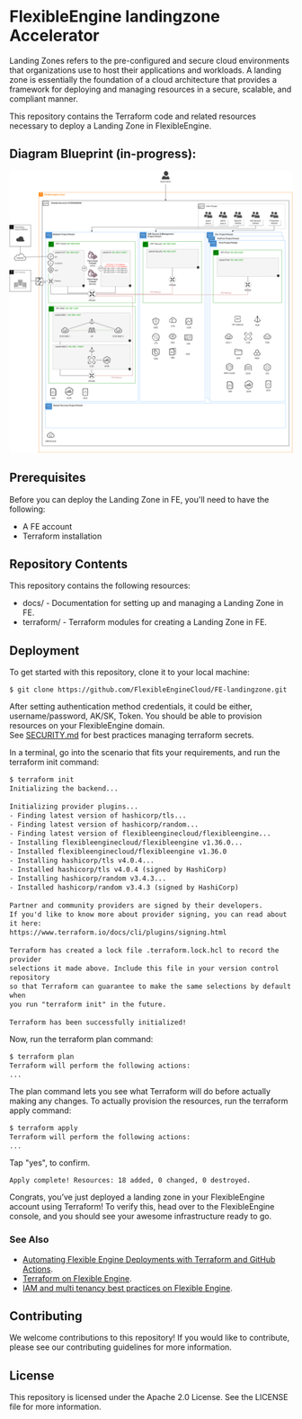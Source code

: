 # FlexibleEngine landingzone Accelerator

Landing Zones refers to the pre-configured and secure cloud environments that organizations use to host their applications and workloads. A landing zone is essentially the foundation of a cloud architecture that provides a framework for deploying and managing resources in a secure, scalable, and compliant manner.

This repository contains the Terraform code and related resources necessary to deploy a Landing Zone in FlexibleEngine.

## Diagram Blueprint (in-progress):
![Alt text](https://github.com/FlexibleEngineCloud/FE-landingzone/blob/main/docs/designs/landingzone-all-in-one.png)


## Prerequisites
Before you can deploy the Landing Zone in FE, you'll need to have the following:

- A FE account
- Terraform installation

## Repository Contents
This repository contains the following resources:

- docs/ - Documentation for setting up and managing a Landing Zone in FE.
- terraform/ - Terraform modules for creating a Landing Zone in FE.

## Deployment
To get started with this repository, clone it to your local machine:
```
$ git clone https://github.com/FlexibleEngineCloud/FE-landingzone.git
```
After setting authentication method credentials, it could be either, username/password, AK/SK, Token.
You should be able to provision resources on your FlexibleEngine domain.
<br/>
See [SECURITY.md](https://github.com/FlexibleEngineCloud/FE-landingzone/blob/main/SECURITY.md) for best practices managing terraform secrets.

In a terminal, go into the scenario that fits your requirements, and run the terraform init command:
```
$ terraform init
Initializing the backend...

Initializing provider plugins...
- Finding latest version of hashicorp/tls...
- Finding latest version of hashicorp/random...
- Finding latest version of flexibleenginecloud/flexibleengine...
- Installing flexibleenginecloud/flexibleengine v1.36.0...
- Installed flexibleenginecloud/flexibleengine v1.36.0 
- Installing hashicorp/tls v4.0.4...
- Installed hashicorp/tls v4.0.4 (signed by HashiCorp)
- Installing hashicorp/random v3.4.3...
- Installed hashicorp/random v3.4.3 (signed by HashiCorp)

Partner and community providers are signed by their developers.
If you'd like to know more about provider signing, you can read about it here:
https://www.terraform.io/docs/cli/plugins/signing.html

Terraform has created a lock file .terraform.lock.hcl to record the provider
selections it made above. Include this file in your version control repository
so that Terraform can guarantee to make the same selections by default when
you run "terraform init" in the future.

Terraform has been successfully initialized!
```
Now, run the terraform plan command:
```
$ terraform plan
Terraform will perform the following actions:
...
```
The plan command lets you see what Terraform will do before actually making any changes.
To actually provision the resources, run the terraform apply command:
```
$ terraform apply
Terraform will perform the following actions:
...
```
Tap "yes", to confirm.
```
Apply complete! Resources: 18 added, 0 changed, 0 destroyed.
```
Congrats, you’ve just deployed a landing zone in your FlexibleEngine account using Terraform! To verify this, head over to the FlexibleEngine console, and you should see your awesome infrastructure ready to go.

### See Also 
- [Automating Flexible Engine Deployments with Terraform and GitHub Actions](https://cloud.orange-business.com/en/how-to/automating-flexible-engine-deployments-with-terraform-and-github-actions).
- [Terraform on Flexible Engine](https://cloud.orange-business.com/en/how-to/terraform-on-flexible-engine).
- [IAM and multi tenancy best practices on Flexible Engine](https://cloud.orange-business.com/en/best-practices-and-how-to/iam-multi-tenancy).

## Contributing
We welcome contributions to this repository! If you would like to contribute, please see our contributing guidelines for more information.

## License
This repository is licensed under the Apache 2.0 License. See the LICENSE file for more information.
